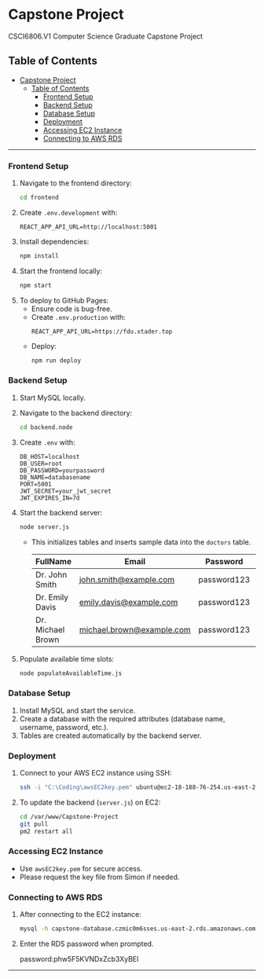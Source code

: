 # Capstone Project

CSCI6806.V1 Computer Science Graduate Capstone Project

## Table of Contents
- [Capstone Project](#capstone-project)
  - [Table of Contents](#table-of-contents)
    - [Frontend Setup](#frontend-setup)
    - [Backend Setup](#backend-setup)
    - [Database Setup](#database-setup)
    - [Deployment](#deployment)
    - [Accessing EC2 Instance](#accessing-ec2-instance)
    - [Connecting to AWS RDS](#connecting-to-aws-rds)

---

### Frontend Setup
1. Navigate to the frontend directory:
   ```bash
   cd frontend
   ```
2. Create `.env.development` with:
   ```plaintext
   REACT_APP_API_URL=http://localhost:5001
   ```
3. Install dependencies:
   ```bash
   npm install
   ```
4. Start the frontend locally:
   ```bash
   npm start
   ```
5. To deploy to GitHub Pages:
   - Ensure code is bug-free.
   - Create `.env.production` with:
     ```plaintext
     REACT_APP_API_URL=https://fdu.xtader.top
     ```
   - Deploy:
     ```bash
     npm run deploy
     ```

### Backend Setup
1. Start MySQL locally.
2. Navigate to the backend directory:
   ```bash
   cd backend.node
   ```
3. Create `.env` with:
   ```plaintext
   DB_HOST=localhost
   DB_USER=root
   DB_PASSWORD=yourpassword
   DB_NAME=databasename
   PORT=5001
   JWT_SECRET=your_jwt_secret
   JWT_EXPIRES_IN=7d
   ```
4. Start the backend server:
   ```bash
   node server.js
   ```
   - This initializes tables and inserts sample data into the `doctors` table.
  
      | FullName        | Email                   | Password    | MaxPatientNumber | CurrentPatientNumber |
      |-----------------|------------------------|-------------|--------------------|----------------------|
      | Dr. John Smith   | john.smith@example.com | password123 | 100                | 0                    |
      | Dr. Emily Davis  | emily.davis@example.com | password123 | 80                 | 0                    |
      | Dr. Michael Brown | michael.brown@example.com | password123 | 120                | 0                    |


5. Populate available time slots:
   ```bash
   node populateAvailableTime.js
   ```

### Database Setup
1. Install MySQL and start the service.
2. Create a database with the required attributes (database name, username, password, etc.).
3. Tables are created automatically by the backend server.

### Deployment
1. Connect to your AWS EC2 instance using SSH:
   ```bash
   ssh -i "C:\Coding\awsEC2key.pem" ubuntu@ec2-18-188-76-254.us-east-2.compute.amazonaws.com
   ```
2. To update the backend (`server.js`) on EC2:
   ```bash
   cd /var/www/Capstone-Project
   git pull
   pm2 restart all
   ```

### Accessing EC2 Instance
- Use `awsEC2key.pem` for secure access.
- Please request the key file from Simon if needed.

### Connecting to AWS RDS
1. After connecting to the EC2 instance:
   ```bash
   mysql -h capstone-database.czmic0m6sses.us-east-2.rds.amazonaws.com -P 3306 -u group7 -p
   ```
2. Enter the RDS password when prompted.
   
    password:phw5F5KVNDxZcb3XyBEl

--- 
